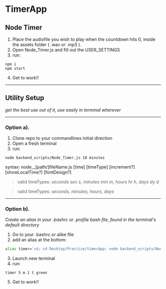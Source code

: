 # TimerApp

## Node Timer
1. Place the audiofile you wish to play when the countdown hits 0, inside the assets folder ( .wav or .mp3 ).
2. Open Node_Timer.js and fill out the USER_SETTINGS
3. run: 
```
npm i
npm start
```
4. Get to work!!
---
## Utility Setup
_get the best use out of it, use easily in terminal wherever_

---
### Option a).
1. Clone repo to your commandlines initial direction
2. Open a fresh terminal
3. run:
```
node backend_scripts/Node_Timer.js 10 minutes 
``` 
syntax: node__[path/]fileName.js [time] [timeType] [increment?] [showLocalTime?] [fontDesign?]
>valid timeTypes: _seconds sec s, minutes min m, hours hr h, days dy d_

>valid timeTypes: _seconds, minutes, hours, days_

---
### Option b).
_Create an alias in your .bashrc or .profile bash file, found in the terminal's default directory_
1. Go to your .bashrc or alike file
2. add an alias at the bottom:
``` bash
alias timer='cd; cd Desktop/Practice/timerApp; node backend_scripts/Node_Timer.js'
```
3. Launch new terminal
4. run:
```
timer 5 m 1 t green
```
5. Get to work!!